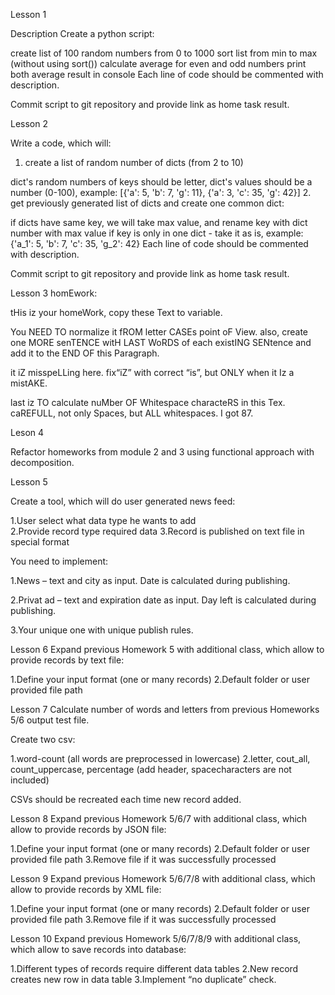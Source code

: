 Lesson 1

Description
Create a python script:

create list of 100 random numbers from 0 to 1000
sort list from min to max (without using sort())
calculate average for even and odd numbers
print both average result in console 
Each line of code should be commented with description.

Commit script to git repository and provide link as home task result.

Lesson 2

Write a code, which will:

1. create a list of random number of dicts (from 2 to 10)

dict's random numbers of keys should be letter,
dict's values should be a number (0-100),
example: [{'a': 5, 'b': 7, 'g': 11}, {'a': 3, 'c': 35, 'g': 42}]
2. get previously generated list of dicts and create one common dict:

if dicts have same key, we will take max value, and rename key with dict number with max value
if key is only in one dict - take it as is,
example: {'a_1': 5, 'b': 7, 'c': 35, 'g_2': 42}
Each line of code should be commented with description.

Commit script to git repository and provide link as home task result.

Lesson 3
homEwork:

  tHis iz your homeWork, copy these Text to variable.

 

  You NEED TO normalize it fROM letter CASEs point oF View. also, create one MORE senTENCE witH LAST WoRDS of each existING SENtence and add it to the END OF this Paragraph.

 

  it iZ misspeLLing here. fix“iZ” with correct “is”, but ONLY when it Iz a mistAKE.

 

  last iz TO calculate nuMber OF Whitespace characteRS in this Tex. caREFULL, not only Spaces, but ALL whitespaces. I got 87.
  
  Leson 4
  
  Refactor homeworks from module 2 and 3 using functional approach with decomposition.
  
  Lesson 5
  
  Create a tool, which will do user generated news feed:

  1.User select what data type he wants to add  
  2.Provide record type required data
  3.Record is published on text file in special format
  
  You need to implement:

1.News – text and city as input. Date is calculated during publishing.

2.Privat ad – text and expiration date as input. Day left is calculated during publishing.

3.Your unique one with unique publish rules.

  Lesson 6
  Expand previous Homework 5 with additional class, which allow to provide records by text file:

  1.Define your input format (one or many records)
  2.Default folder or user provided file path
  
  Lesson 7
  Calculate number of words and letters from previous Homeworks 5/6 output test file.

  Create two csv:

  1.word-count (all words are preprocessed in lowercase)
  2.letter, cout_all, count_uppercase, percentage (add header, spacecharacters are not included)

  CSVs should be recreated each time new record added.
  
  Lesson 8
  Expand previous Homework 5/6/7 with additional class, which allow to provide records by JSON file:

  1.Define your input format (one or many records)
  2.Default folder or user provided file path
  3.Remove file if it was successfully processed
  
  Lesson 9
  Expand previous Homework 5/6/7/8 with additional class, which allow to provide records by XML file:

  1.Define your input format (one or many records)
  2.Default folder or user provided file path
  3.Remove file if it was successfully processed
  
  Lesson 10
  Expand previous Homework 5/6/7/8/9 with additional class, which allow to save records into database:

  1.Different types of records require different data tables
  2.New record creates new row in data table
  3.Implement “no duplicate” check.
